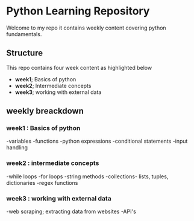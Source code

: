 # Python Learning Repository


Welcome to my repo 
it contains weekly content covering python fundamentals.

## Structure

This repo contains four week content as highlighted below
- **week1**; Basics of python
- **week2**; Intermediate concepts
- **week3**; working with external data

## weekly breackdown

### week1 : Basics of python

-variables
-functions
-python expressions
-conditional statements
-input handling
### week2 : intermediate concepts
-while loops
-for loops
-string methods
-collections- lists, tuples, dictionaries
-regex functions
### week3 : working with external data
-web scraping; extracting data from websites
-API's



